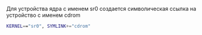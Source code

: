 Для устройства ядра с именем sr0 создается символическая ссылка на устройство с именем cdrom
```bash
KERNEL=="sr0", SYMLINK+="cdrom"
```
